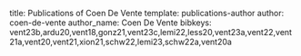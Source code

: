 title: Publications of Coen De Vente
template: publications-author
author: coen-de-vente
author_name: Coen De Vente
bibkeys: vent23b,ardu20,vent18,gonz21,vent23c,lemi22,less20,vent23a,vent22,vent21a,vent20,vent21,xion21,schw22,lemi23,schw22a,vent20a
